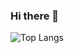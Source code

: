### Hi there 👋

![Top Langs](https://github-readme-stats.vercel.app/api/top-langs/?username=EfeSenerr&hide_progress=true)
